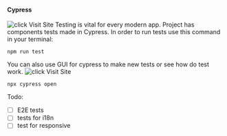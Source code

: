 #### Cypress
![click Visit Site](/Test/Cypress.png)
Testing is vital for every modern app.
Project has components tests made in Cypress.
In order to run tests use this command in your terminal:
```shell
npm run test
```

You can also use GUI for cypress to make new tests or see how do test work.
![click Visit Site](/Test/cypressGui1.png)
```shell
npx cypress open
```

Todo:
- [ ] E2E tests
- [ ] tests for i18n
- [ ] test for responsive 